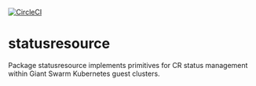 [![CircleCI](https://circleci.com/gh/giantswarm/statusresource.svg?&style=shield&circle-token=b91250c237a9800cbeeacd1a54e8bb1def458355)](https://circleci.com/gh/giantswarm/statusresource)

# statusresource
Package statusresource implements primitives for CR status management within
Giant Swarm Kubernetes guest clusters.
